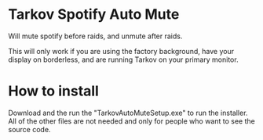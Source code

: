 # Tarkov Spotify Auto Mute
 Will mute spotify before raids, and unmute after raids.

This will only work if you are using the factory background, have your display on borderless, and are running Tarkov on your primary monitor.

# How to install
Download and the run the "TarkovAutoMuteSetup.exe" to run the installer.
All of the other files are not needed and only for people who want to see the source code.